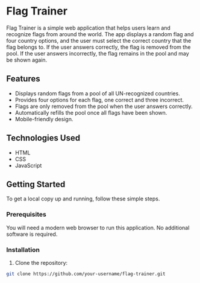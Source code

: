 # Flag Trainer

Flag Trainer is a simple web application that helps users learn and recognize flags from around the world. The app displays a random flag and four country options, and the user must select the correct country that the flag belongs to. If the user answers correctly, the flag is removed from the pool. If the user answers incorrectly, the flag remains in the pool and may be shown again.

## Features

- Displays random flags from a pool of all UN-recognized countries.
- Provides four options for each flag, one correct and three incorrect.
- Flags are only removed from the pool when the user answers correctly.
- Automatically refills the pool once all flags have been shown.
- Mobile-friendly design.

## Technologies Used

- HTML
- CSS
- JavaScript

## Getting Started

To get a local copy up and running, follow these simple steps.

### Prerequisites

You will need a modern web browser to run this application. No additional software is required.

### Installation

1. Clone the repository:

```sh
git clone https://github.com/your-username/flag-trainer.git
